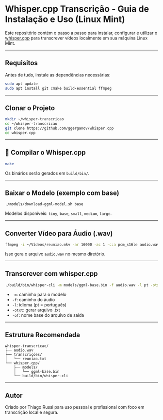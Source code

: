 # Whisper.cpp Transcrição - Guia de Instalação e Uso (Linux Mint)

Este repositório contém o passo a passo para instalar, configurar e utilizar o [whisper.cpp](https://github.com/ggerganov/whisper.cpp) para transcrever vídeos localmente em sua máquina Linux Mint.

---

## Requisitos

Antes de tudo, instale as dependências necessárias:

```bash
sudo apt update
sudo apt install git cmake build-essential ffmpeg
```

---

## Clonar o Projeto

```bash
mkdir ~/whisper-transcricao
cd ~/whisper-transcricao
git clone https://github.com/ggerganov/whisper.cpp
cd whisper.cpp
```

---

## 🔧 Compilar o Whisper.cpp

```bash
make
```

Os binários serão gerados em `build/bin/`.

---

## Baixar o Modelo (exemplo com base)

```bash
./models/download-ggml-model.sh base
```

Modelos disponíveis: `tiny`, `base`, `small`, `medium`, `large`.

---

## Converter Vídeo para Áudio (.wav)

```bash
ffmpeg -i ~/Vídeos/reuniao.mkv -ar 16000 -ac 1 -c:a pcm_s16le audio.wav
```

Isso gera o arquivo `audio.wav` no mesmo diretório.

---

## Transcrever com whisper.cpp

```bash
./build/bin/whisper-cli -m models/ggml-base.bin -f audio.wav -l pt -otxt -of ./transcrições/reuniao
```

- `-m`: caminho para o modelo
- `-f`: caminho do áudio
- `-l`: idioma (pt = português)
- `-otxt`: gerar arquivo .txt
- `-of`: nome base do arquivo de saída

---

## Estrutura Recomendada

```
whisper-transcricao/
├── audio.wav
├── transcrições/
│   └── reuniao.txt
└── whisper.cpp/
    ├── models/
    │   └── ggml-base.bin
    └── build/bin/whisper-cli
```

---

## Autor

Criado por Thiago Russi para uso pessoal e profissional com foco em transcrição local e segura.
